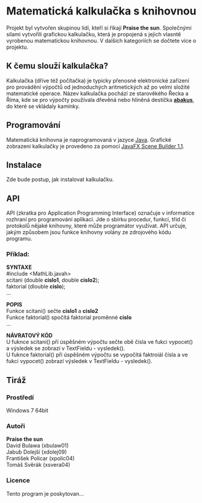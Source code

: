 # Matematická kalkulačka s knihovnou 
Projekt byl vytvořen skupinou lidí, kteří si říkají **Praise the sun**. Společnými silami vytvořili grafickou kalkulačku, která je propojená s jejich vlasntě vyrobenou matematickou knihovnou. V dalších kategoriích se dočtete více o projektu. 

## K čemu slouží kalkulačka?
Kalkulačka (dříve též počítačka) je typicky přenosné elektronické zařízení pro provádění výpočtů od jednoduchých aritmetických až po velmi složité matematické operace. Název kalkulačka pochází ze starověkého Řecka a Říma, kde se pro výpočty používala dřevěná nebo hliněná destička **[abakus](https://cs.wikipedia.org/wiki/Po%C4%8D%C3%ADtadlo)**, do které se vkládaly kamínky.

## Programování
Matematická knihovna je naprogramovaná v jazyce [Java](https://cs.wikipedia.org/wiki/JavaFX). Grafické zobrazení kalkulačky je provedeno za pomocí [JavaFX Scene Builder 1.1](http://www.oracle.com/technetwork/java/javafxscenebuilder-1x-archive-2199384.html). 

## Instalace 
Zde bude postup, jak instalovat kalkulačku.

## API 
API (zkratka pro Application Programming Interface) označuje v informatice rozhraní pro programování aplikací. Jde o sbírku procedur, funkcí, tříd či protokolů nějaké knihovny, které může programátor využívat. API určuje, jakým způsobem jsou funkce knihovny volány ze zdrojového kódu programu.

### Příklad: 

**SYNTAXE** <br />
      #include &lt;MathLib.javah&gt; <br />
      scitani (double **cislo1**, double **cislo2**); <br />
      faktorial (dlouble **cislo**); <br />
      ... <br />
      
**POPIS** <br />
      Funkce scitani() sečte **cislo1** a **cislo2** <br />
      Funkce faktorial() spočítá faktorial proměnné **cislo** <br />
      ... <br />
      
**NÁVRATOVÝ KÓD** <br />
      U fuknce scitani() při úspěšném výpočtu sečte obě čísla ve fukci vypocet() a výsledek se zobrazí v TextFieldu - vysledek(). <br />
      U fuknce faktorial() při úspěšném výpočtu se vypočítá faktroiál čísla a ve fukci vypocet() zobrazí výsledek v TextFieldu - vysledek().

## Tiráž

### Prostředí 
Windows 7 64bit

### Autoři 
**Praise the sun** <br />
David Bulawa (xbulaw01) <br />
Jabub Dolejší (xdolej09) <br />
František Policar (xpolic04) <br />
Tomáš Svěrák (xsvera04)

### Licence
Tento program je poskytovan...
